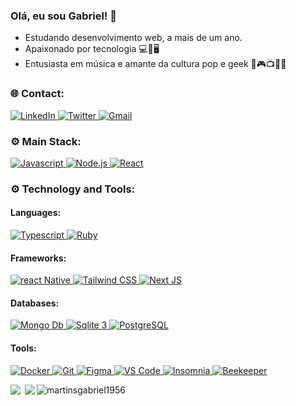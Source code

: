 ### Olá, eu sou Gabriel! 🤘

- Estudando desenvolvimento web, a mais de um ano.
- Apaixonado por tecnologia 💻📱🖥
- Entusiasta em música e amante da cultura pop e geek 🖖🎮📺🎸🎤

### :globe_with_meridians: Contact:

<p>
  <a href="https://www.linkedin.com/in/gabriel-castro-da-silva-martins-239b67181/" target="_blank">
    <img alt="LinkedIn" src="https://img.shields.io/badge/LinkedIn-0077B5?style=for-the-badge&logo=linkedin&logoColor=white" />
  </a>
  <a href="https://twitter.com/martinsbiel99" target="_blank">
    <img alt="Twitter" src="https://img.shields.io/badge/Twitter-1DA1F2?style=for-the-badge&logo=twitter&logoColor=white" />
  </a>
  <a href="mailto:martinsgabriel1956@gmail.com" target="_blank">
    <img alt="Gmail" src="https://img.shields.io/badge/Gmail-cc342d?style=for-the-badge&logo=gmail&logoColor=white" />
  </a>
</p>

### :gear: Main Stack:

<p>
  <a href="https://developer.mozilla.org/en-US/docs/Web/javascript">
    <img alt="Javascript" src="https://img.shields.io/badge/JavaScript-F7DF1E?style=for-the-badge&logo=javascript&logoColor=black" />
  </a>
  
  <a href="https://nodejs.org/en/">
    <img alt="Node.js" src="https://img.shields.io/badge/Node.js-43853D?style=for-the-badge&logo=node-dot-js&logoColor=FFF" />
  </a>
  
  <a href="https://reactjs.org/">
     <img alt="React" src="https://img.shields.io/badge/React-20232A?style=for-the-badge&logo=react&logoColor=61DAFB" />
  </a>
</p>

### :gear: Technology and Tools:

#### Languages:

<p>
  <a href="https://www.typescriptlang.org/">
    <img alt="Typescript" src="https://img.shields.io/badge/TypeScript-007ACC?style=for-the-badge&logo=typescript&logoColor=white" />
  </a>
  <a href="https://www.ruby-lang.org/en/">
    <img alt="Ruby" src="https://img.shields.io/badge/Ruby-CC342D?style=for-the-badge&logo=ruby&logoColor=FFF" />
  </a>
</p>

#### Frameworks:

<p>
  <a href="https://reactnative.dev/">
    <img alt="react Native" src="https://img.shields.io/badge/React_Native-20232A?style=for-the-badge&logo=react&logoColor=61DAFB" />
  </a>
  <a href="https://tailwindcss.com/">
    <img alt="Tailwind CSS" src="https://img.shields.io/badge/Tailwind_CSS-38B2AC?style=for-the-badge&logo=tailwind-css&logoColor=FFF" />
  </a>
  <a href="https://nextjs.org/">
    <img alt="Next JS" src="https://img.shields.io/badge/Next JS-20232A?style=for-the-badge&logo=next-dot-js&logoColor=FFF" />
  </a>
</p>

#### Databases:

<p>
  <a href="https://www.mongodb.com/">
    <img alt="Mongo Db" src="https://img.shields.io/badge/MongoDB-4EA94B?style=for-the-badge&logo=mongodb&logoColor=white"/> 
  </a>
  <a href="https://sqlite.org/index.html">
    <img alt="Sqlite 3" src="https://img.shields.io/badge/SQLite-20232A?style=for-the-badge&logo=sqlite&logoColor=61DAFB" />
  </a>
  <a href="https://www.postgresql.org/">
    <img alt="PostgreSQL" src="https://img.shields.io/badge/PostgreSQL-336790?style=for-the-badge&logo=postgresql&logoColor=FFF" />
  </a>
</p>

#### Tools:

<p>
  <a href="https://www.docker.com/">
    <img alt="Docker" src="https://img.shields.io/badge/Docker-2496ED?style=for-the-badge&logo=docker&logoColor=FFF" />
  </a>
  <a href="https://git-scm.com/">
    <img alt="Git" src="https://img.shields.io/badge/Git-F54D27?style=for-the-badge&logo=git&logoColor=FFF" />
  </a>
  <a href="https://www.figma.com/">
    <img alt="Figma" src="https://img.shields.io/badge/Figma-2A2D34?style=for-the-badge&logo=figma" />
  </a>
  <a href="https://code.visualstudio.com/">
    <img alt="VS Code" src="https://img.shields.io/badge/Visual Studio Code-0078D4?style=for-the-badge&logo=visual-studio-code&logoColor=FFF" />
  </a>
  <a href="https://insomnia.rest/">
    <img alt="Insomnia" src="https://img.shields.io/badge/Insomnia-5600CD?style=for-the-badge&logo=insomnia&logoColor=FFF" />
  </a>
  <a href="https://www.beekeeperstudio.io/">
    <img alt="Beekeeper" src="https://img.shields.io/badge/Beekeeper-FAD83B?style=for-the-badge&logo=beekeeper&logoColor=000" />
  </a>
</p>

<p>
  <p align="center">
    <img align="left" src="https://github-readme-stats.vercel.app/api?username=martinsgabriel1956&count_private=true&theme=dracula&show_icons=true"> 
    <img align="left" style="padding-left: 4px" src="https://github-readme-stats.vercel.app/api/top-langs/?username=martinsgabriel1956&theme=dracula">  
  </p>
  
  <p align="center" style="margin-top: 4px;">
    <img align="left" src="https://github-readme-streak-stats.herokuapp.com/?user=martinsgabriel1956&theme=dracula" alt="martinsgabriel1956" />
  </p>   
</p>





<!--
**martinsgabriel1956/martinsgabriel1956** is a ✨ _special_ ✨ repository because its `README.md` (this file) appears on your GitHub profile.

Here are some ideas to get you started:

- 🔭 I’m currently working on ...
- 🌱 I’m currently learning ...
- 👯 I’m looking to collaborate on ...
- 🤔 I’m looking for help with ...
- 💬 Ask me about ...
- 📫 How to reach me: ...
- 😄 Pronouns: ...
- ⚡ Fun fact: ...
-->
